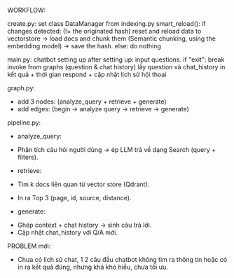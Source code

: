 WORKFLOW:

create.py:
set class DataManager from indexing.py
smart_reload(): 
if changes detected: (!= the originated hash)
    reset and reload data to vectorstore
    -> load docs and chunk them (Semantic chunking, using the embedding model) -> save the hash.
else: do nothing

main.py:
chatbot setting up
after setting up:
    input questions.
    if "exit":
        break
    invoke from graphs (question & chat history)
    lấy question và chat_history
    in kết quả + thời gian respond + cập nhật lịch sử hội thoại

graph.py:
- add 3 nodes: (analyze_query + retrieve + generate)
- add edges: (begin -> analyze query -> retrieve -> generate)

pipeline.py:
- analyze_query:
* Phân tích câu hỏi người dùng → ép LLM trả về dạng Search (query + filters).
- retrieve:
* Tìm k docs liên quan từ vector store (Qdrant).

* In ra Top 3 (page, id, source, distance).
- generate:
* Ghép context + chat history → sinh câu trả lời.
* Cập nhật chat_history với Q/A mới.


PROBLEM mới:
* Chưa có lịch sử chat, 1 2 câu đầu chatbot không tìm ra thông tin hoặc có in ra kết quả đúng, nhưng khá khó hiểu, chưa tối ưu.